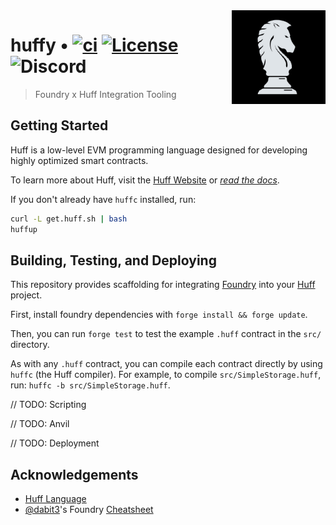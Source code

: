 <img align="right" width="150" height="150" top="100" src="./assets/huff.png">

# huffy • [![ci](https://github.com/abigger87/huffy/actions/workflows/ci.yaml/badge.svg)](https://github.com/abigger87/huffy/actions/workflows/ci.yaml) [![License](https://img.shields.io/badge/License-Apache_2.0-blue.svg)](https://opensource.org/licenses/Apache-2.0) ![Discord](https://img.shields.io/discord/980519274600882306)

> Foundry x Huff Integration Tooling


## Getting Started

Huff is a low-level EVM programming language designed for developing highly optimized smart contracts.

To learn more about Huff, visit the [Huff Website](https://huff.sh/) or [_read the docs_](https://docs.huff.sh/).

If you don't already have `huffc` installed, run:

```bash
curl -L get.huff.sh | bash
huffup
```


## Building, Testing, and Deploying

This repository provides scaffolding for integrating [Foundry](https://github.com/foundry-rs) into your [Huff](https://huff.sh/) project.

First, install foundry dependencies with `forge install && forge update`.

Then, you can run `forge test` to test the example `.huff` contract in the `src/` directory.

As with any `.huff` contract, you can compile each contract directly by using `huffc` (the Huff compiler). For example, to compile `src/SimpleStorage.huff`, run: `huffc -b src/SimpleStorage.huff`.


// TODO: Scripting

// TODO: Anvil

// TODO: Deployment


## Acknowledgements

- [Huff Language](https://github.com/huff-language)
- [@dabit3](https://github.com/dabit3)'s Foundry [Cheatsheet](https://github.com/dabit3/foundry-cheatsheet)

